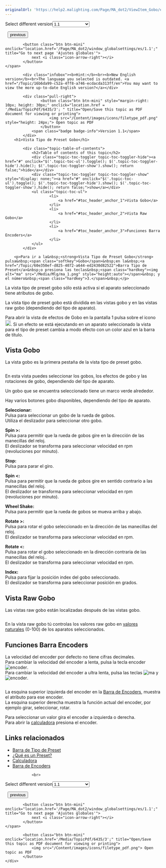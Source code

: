 ```yaml
---
originalUrl: 'https://help2.malighting.com/Page/MA_dot2/ViewItem_Gobo/es/1.1'
---
```


<div class="topic-navigation">

<div class="pull-right">
	<span class="pull-left">


<div class="pull-left">
<form action="/Topic/SetCurrentVersionNumber" class="form-inline" id="frmTagSelector" method="post">	<span class="form-mini">
		<div class="input-prepend"><span class="add-on">Select different version</span><select autocomplete="off" id="versionNumberId" name="versionNumberId" onchange="$(this).closest('#frmTagSelector').submit();" style="width: 120px;"><option value="">- latest -</option>
<option selected="selected" value="3">1.1</option>
<option value="7">1.2</option>
<option value="12">1.3</option>
<option value="16">1.5</option>
<option value="29">1.9</option>
</select></div>
		<input data-val="true" data-val-number="The field Int32 must be a number." data-val-required="The Int32 field is required." id="ProductId" name="ProductId" type="hidden" value="7">
		<input id="CurrentGuid" name="CurrentGuid" type="hidden" value="16b6da99-c52a-4ff8-a746-ecdacda313ff">
	</span>
</form></div>&nbsp;	</span>
	<span class="pull-right" style="white-space: nowrap;">
			<button class="btn btn-mini" onclick="location.href='/Page/MA_dot2/viewitem_focus/es/1.1'; " title="Go to previous page 'Tipo de Preset Focus'">
				<i class="icon-arrow-left"></i> previous
			</button>

			<button class="btn btn-mini" onclick="location.href='/Page/MA_dot2/window_globalsettings/es/1.1';" title="Go to next page 'Ajustes globales'">
				next <i class="icon-arrow-right"></i> 
			</button>
	</span>
</div>
<div class="clear-fix" style="margin-bottom: 10px"></div>
</div>

			<div class="infobox"><b>Hint:</b><br><b>New English version</b><br>The language you selected is outdated. <a href="/Topic/16b6da99-c52a-4ff8-a746-ecdacda313ff/en">You may want to view the more up-to-date English version?</a></div>
		
			<div class="pull-right">
					<button class="btn btn-mini" style="margin-right: 10px; height: 30px;" onclick="location.href = '/Media/TopicPdf/6435/3'; " title="Open/Save this topic as PDF document for viewing or printing">
						<img src="/Content/images/icons/filetype_pdf.png" style="height: 24px;"> Open topic as PDF
					</button>
				<span class="badge badge-info">Version 1.1</span>
			</div>
		<h1>Vista Tipo de Preset Gobo</h1>

			<div class="topic-table-of-contents">
				<h2>Table of contents of this topic</h2>
				<div class="topic-toc-toggler topic-toc-toggler-hide"><a href="#" onclick="$('.topic-toc-ul').toggle(); $('.topic-toc-toggler-hide').hide(); $('.topic-toc-toggler-show').show(); return false;">hide</a></div>
				<div class="topic-toc-toggler topic-toc-toggler-show" style="display: none;"><a href="#" onclick="$('.topic-toc-ul').toggle(); $('.topic-toc-toggler-hide').show(); $('.topic-toc-toggler-show').hide(); return false;">show</a></div>
				<ul class="topic-toc-ul">
						<li>
							<a href="#toc_header_anchor_1">Vista Gobo</a>
						</li>
						<li>
							<a href="#toc_header_anchor_2">Vista Raw Gobo</a>
						</li>
						<li>
							<a href="#toc_header_anchor_3">Funciones Barra Encoders</a>
						</li>
				</ul>
			</div>

		<p>Para ir a la&nbsp;<strong>Vista Tipo de Preset Gobo</strong> pulsa&nbsp;<span class="softkey">Gobo</span>&nbsp;en la&nbsp;<a href="/Topic/60e350ef-d825-4072-a644-ed2430d82522">Barra Tipo de Preset</a>&nbsp;o presiona las teclas&nbsp;<span class="hardkey"><img alt="ma" src="/Media/Mlg/ma_1.png" style="height:auto"></span>&nbsp; y el número&nbsp;<span class="hardkey">3.</span>&nbsp;</p>

<p>La vista tipo de preset gobo sólo está activa si el aparato seleccionado tiene atributos de gobo.</p>

<p>La vista tipo de preset gobo está dividida en las vistas gobo y en las vistas raw gobo (dependiendo del tipo de aparato).</p>

<p>Para abrir la vista de efectos de Gobo en la pantalla 1 pulsa sobre el icono <img alt="" src="/Media/Image/Dot2_ViewsandWindows_ControlElements_TitleBar17_1-0.PNG" style="height:19px; width:18px">.&nbsp;Si un efecto se está ejecutando en un aparato seleccionado la vista para el tipo de&nbsp;preset&nbsp;cambia a modo efecto con un color azul en la barra de título.</p>

<a name="toc_header_anchor_1" id="toc_header_anchor_1" class="topic-toc-item"></a><h2>Vista Gobo</h2>

<p>La vista gobo es la primera pestaña de la vista tipo de preset gobo.</p>

<p><span class="image_gray_border"><img alt="" src="/Media/Image/Dot2_ViewsandWindows_GoboPresetTypeView01_1-0.PNG"></span></p>

<p>En esta vista puedes seleccionar los gobos, los efectos de gobo y las rotaciones de gobo, dependiendo del tipo de aparato.</p>

<p>Un gobo que se encuentra seleccionado tiene un marco verde alrededor.</p>

<p>Hay varios botones gobo disponibles, dependiendo del tipo de aparato.</p>

<p><strong>Seleccionar:</strong><br>
Pulsa para seleccionar un gobo de la rueda de gobos.<br>
Utiliza el deslizador para seleccionar otro gobo.</p>

<p><strong>Spin &gt;:</strong><br>
Pulsa para permitir que la rueda de gobos gire en la dirección de las manecillas del reloj.<br>
El deslizador se transforma para seleccionar velocidad en rpm (revoluciones por minuto).</p>

<p><strong>Stop:</strong><br>
Pulsa para parar el giro.</p>

<p><strong>Spin &lt;:</strong><br>
Pulsa para permitir que la rueda de gobos gire en sentido contrario a las manecillas del reloj.<br>
El deslizador se transforma para seleccionar velocidad en rpm (revoluciones por minuto).</p>

<p><strong>Wheel Shake:</strong><br>
Pulsa para permitir que la rueda de gobos se mueva arriba y abajo.</p>

<p><strong>Rotate &gt;:</strong><br>
Pulsa para rotar el gobo seleccionado en la dirección de las manecillas del reloj.<br>
El deslizador se transforma para seleccionar velocidad en rpm.</p>

<p><strong>Rotate &lt;:</strong><br>
Pulsa para rotar el gobo seleccionado en la dirección contraria de las manecillas del reloj..<br>
El deslizador se transforma para seleccionar velocidad en rpm.</p>

<p><strong>Index:</strong><br>
Pulsa para fijar la posición index del gobo seleccionado.<br>
El deslizador se transforma para seleccionar posición en grados.</p>

<a name="toc_header_anchor_2" id="toc_header_anchor_2" class="topic-toc-item"></a><h2>Vista Raw Gobo</h2>

<p>Las vistas raw gobo están localizadas después de las vistas gobo.</p>

<p><span class="image_gray_border"><img alt="" src="/Media/Image/Dot2_ViewsandWindows_GoboPresetTypeView02_1-0.PNG"></span></p>

<p>En la vista raw gobo tú controlas los valores raw gobo en&nbsp;<a href="/Topic/bb882594-fcad-4b4a-b6c7-4ab7a20b088e">valores naturales</a>&nbsp;(0-100)&nbsp;de los aparatos seleccionados.</p>

<a name="toc_header_anchor_3" id="toc_header_anchor_3" class="topic-toc-item"></a><h2>Funciones Barra Encoders</h2>

<p>La velocidad del encoder por defecto no tiene cifras decimales.<br>
Para cambiar la velocidad del encoder a lenta, pulsa la tecla encoder&nbsp; <span class="hardkey"><img alt="encoder" src="/Media/Mlg/encoder.png"></span>.<br>
Para cambiar la velocidad del encoder a ultra lenta, pulsa las teclas&nbsp;<span class="hardkey"><img alt="ma" src="/Media/Mlg/ma.png"></span>&nbsp;y&nbsp;<span class="hardkey"><img alt="encoder" src="/Media/Mlg/encoder.png"></span>.</p>

<p><img alt="" src="/Media/Image/Dot2_ViewsandWindows_GoboPresetTypeView03_1-0.PNG"></p>

<p>La esquina superior izquierda del encoder en la&nbsp;<a href="/Topic/51003507-17ad-42ae-bfa0-efbf2787c63e">Barra de Encoders</a>, muestra el atributo para ese encoder.<br>
La esquina superior derecha muestra la función actual del encoder, por ejemplo girar, seleccionar, rotar.</p>

<p>Para seleccionar un valor gira el encoder a izquierda o derecha.<br>
Para abrir la&nbsp;<a href="/Topic/014d961b-8de1-4f48-92de-e6da3cc6a15f">calculadora</a>&nbsp;presiona el encoder.</p>

<a name="toc_header_anchor_4" id="toc_header_anchor_4" class="topic-toc-item"></a><h2>Links relacionados</h2>

<ul>
	<li><a href="/Topic/60e350ef-d825-4072-a644-ed2430d82522">Barra de Tipo de Preset</a></li>
	<li><a href="/Topic/740955a8-3b27-4e50-b35c-7a728c1d9c38">¿Qué es un Preset?</a></li>
	<li><a href="/Topic/014d961b-8de1-4f48-92de-e6da3cc6a15f">Calculadora</a></li>
	<li><a href="/Topic/51003507-17ad-42ae-bfa0-efbf2787c63e">Barra de Encoders</a></li>
</ul>


				<br>
<div class="topic-navigation">

<div class="pull-right">
	<span class="pull-left">


<div class="pull-left">
<form action="/Topic/SetCurrentVersionNumber" class="form-inline" id="frmTagSelector" method="post">	<span class="form-mini">
		<div class="input-prepend"><span class="add-on">Select different version</span><select autocomplete="off" id="versionNumberId" name="versionNumberId" onchange="$(this).closest('#frmTagSelector').submit();" style="width: 120px;"><option value="">- latest -</option>
<option selected="selected" value="3">1.1</option>
<option value="7">1.2</option>
<option value="12">1.3</option>
<option value="16">1.5</option>
<option value="29">1.9</option>
</select></div>
		<input data-val="true" data-val-number="The field Int32 must be a number." data-val-required="The Int32 field is required." id="ProductId" name="ProductId" type="hidden" value="7">
		<input id="CurrentGuid" name="CurrentGuid" type="hidden" value="16b6da99-c52a-4ff8-a746-ecdacda313ff">
	</span>
</form></div>&nbsp;	</span>
	<span class="pull-right" style="white-space: nowrap;">
			<button class="btn btn-mini" onclick="location.href='/Page/MA_dot2/viewitem_focus/es/1.1'; " title="Go to previous page 'Tipo de Preset Focus'">
				<i class="icon-arrow-left"></i> previous
			</button>

			<button class="btn btn-mini" onclick="location.href='/Page/MA_dot2/window_globalsettings/es/1.1';" title="Go to next page 'Ajustes globales'">
				next <i class="icon-arrow-right"></i> 
			</button>
	</span>
</div>
	<div class="clear-fix"></div>
	<div class="pull-right">
	
			<button class="btn btn-mini" onclick="location.href='/Media/TopicPdf/6435/3';" title="Open/Save this topic as PDF document for viewing or printing">
				<img src="/Content/images/icons/filetype_pdf.png"> Open topic as PDF
			</button>
	</div>
<div class="clear-fix" style="margin-bottom: 10px"></div>
</div>

	
